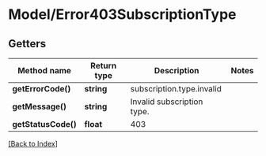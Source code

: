 # Model/Error403SubscriptionType

## Getters

Method name | Return type | Description | Notes
------------ | ------------- | ------------- | -------------
**getErrorCode()** | **string** | subscription.type.invalid |
**getMessage()** | **string** | Invalid subscription type. |
**getStatusCode()** | **float** | 403 |

[[Back to Index]](../index.md)
